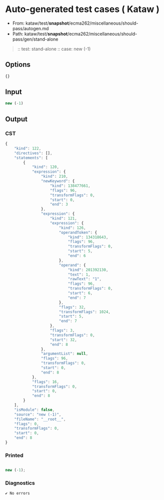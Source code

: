 # Auto-generated test cases ( Kataw )
- From: kataw/test/__snapshot__/ecma262/miscellaneous/should-pass/autogen.md
- Path: kataw/test/__snapshot__/ecma262/miscellaneous/should-pass/gen/stand-alone
> :: test: stand-alone
> :: case: new (-1)
## Options

`````js
{}
`````
## Input

`````js
new (-1)
`````
## Output

### CST

```javascript
{
    "kind": 122,
    "directives": [],
    "statements": [
        {
            "kind": 120,
            "expression": {
                "kind": 210,
                "newKeyword": {
                    "kind": 138477661,
                    "flags": 96,
                    "transformFlags": 0,
                    "start": 0,
                    "end": 3
                },
                "expression": {
                    "kind": 121,
                    "expression": {
                        "kind": 126,
                        "operandToken": {
                            "kind": 134318643,
                            "flags": 96,
                            "transformFlags": 0,
                            "start": 5,
                            "end": 6
                        },
                        "operand": {
                            "kind": 201392130,
                            "text": 1,
                            "rawText": "1",
                            "flags": 96,
                            "transformFlags": 0,
                            "start": 6,
                            "end": 7
                        },
                        "flags": 32,
                        "transformFlags": 1024,
                        "start": 5,
                        "end": 7
                    },
                    "flags": 3,
                    "transformFlags": 0,
                    "start": 32,
                    "end": 8
                },
                "argumentList": null,
                "flags": 96,
                "transformFlags": 0,
                "start": 0,
                "end": 8
            },
            "flags": 16,
            "transformFlags": 0,
            "start": 0,
            "end": 8
        }
    ],
    "isModule": false,
    "source": "new (-1)",
    "fileName": "__root__",
    "flags": 0,
    "transformFlags": 0,
    "start": 0,
    "end": 8
}
```

### Printed

```javascript

new (-1);
```

### Diagnostics

```javascript
✔ No errors
```

